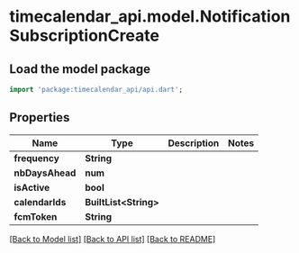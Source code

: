 # timecalendar_api.model.NotificationSubscriptionCreate

## Load the model package
```dart
import 'package:timecalendar_api/api.dart';
```

## Properties
Name | Type | Description | Notes
------------ | ------------- | ------------- | -------------
**frequency** | **String** |  | 
**nbDaysAhead** | **num** |  | 
**isActive** | **bool** |  | 
**calendarIds** | **BuiltList&lt;String&gt;** |  | 
**fcmToken** | **String** |  | 

[[Back to Model list]](../README.md#documentation-for-models) [[Back to API list]](../README.md#documentation-for-api-endpoints) [[Back to README]](../README.md)


